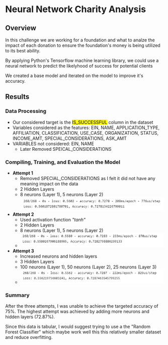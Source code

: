 # Neural Network Charity Analysis 
## Overview 
In this challenge we are working for a foundation and what to analze the impact of each donation to ensure the foundation's money is being utilized to its best ability. 

By applying Python's Tensorflow machine learning library, we could use a neural network to predict the likelyhood of success for potential clients 

We created a base model and iterated on the model to improve it's accuracy. 

## Results 
### Data Processing
- Our considered target is the <mark>IS_SUCCESSFUL</mark> column in the dataset
- Variables considered as the features: EIN, NAME, APPLICATION_TYPE, AFFILIATION, CLASSIFICATION, USE_CASE, ORGANIZATION, STATUS, INCOME_AMT, SPECIAL_CONSIDERATIONS, ASK_AMT
- VARIABLES not considered: EIN, NAME
    - Later Removed SPEICAL_CONSIDERATIONS

### Compiling, Training, and Evaluation the Model 
- **Attempt 1**
    - Removed SPECIAL_CONSIDERATIONS as I felt it did not have any meaning impact on the data
    - 2 Hidden Layers
    - 8 neurons (Layer 1), 5 neurons (Layer 2)
    ![attempt1](attempt1.png)
- **Attempt 2**
    - Used activation function *"tanh"*
    - 2 Hidden Layers
    - 8 neurons (Layer 1), 5 neurons (Layer 2)
    - ![attempt2](attempt2.png)
- **Attempt 3**
    - Increased neurons and hidden layers
    - 3 Hidden Layers
    - 100 neurons (Layer 1), 50 neurons (Layer 2), 25 neurons (Layer 3)
    - ![attempt3](attempt3.png)

### Summary
After the three attempts, I was unable to achieve the targeted accuracy of 75%. The highest attempt was achieved by adding more neurons and hidden layers (72.87%).

Since this data is tabular, I would suggest trying to use a the "Random Forest Classifier" which maybe work well this this relatively smaller dataset and reduce overfitting. 

